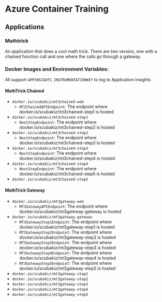 # Azure Container Training

## Applications

### Mathtrick
An application that does a cool math trick. There are two version, one with a chained function call and one where the calls go through a gateway.

### Docker Images and Environment Variables:
All support `APPINSIGHTS_INSTRUMENTATIONKEY` to log to Application Insights
#### MathTrick Chained
- `docker.io/scubakiz/mt3chained-web`
  - `MT3ChainedAPIEndpoint`: The endpoint where docker.io/scubakiz/mt3chained-step1 is hosted
- `docker.io/scubakiz/mt3chained-step1`
  - `NextStepEndpoint`: The endpoint where docker.io/scubakiz/mt3chained-step2 is hosted
- `docker.io/scubakiz/mt3chained-step2`
    - `NextStepEndpoint`: The endpoint where docker.io/scubakiz/mt3chained-step3 is hosted
- `docker.io/scubakiz/mt3chained-step3`
    - `NextStepEndpoint`: The endpoint where docker.io/scubakiz/mt3chained-step4 is hosted
- `docker.io/scubakiz/mt3chained-step4`
    - `NextStepEndpoint`: The endpoint where docker.io/scubakiz/mt3chained-step5 is hosted
- `docker.io/scubakiz/mt3chained-step5`

#### MathTrick Gateway
- `docker.io/scubakiz/mt3gateway-web`
    - `MT3GatewayAPIEndpoint`: The endpoint where docker.io/scubakiz/mt3gateway-gateway is hosted
- `docker.io/scubakiz/mt3gateway-gateway`
    - `MT3GatewayStep1Endpoint`: The endpoint where docker.io/scubakiz/mt3gateway-step1 is hosted
    - `MT3GatewayStep2Endpoint`: The endpoint where docker.io/scubakiz/mt3gateway-step2 is hosted
    - `MT3GatewayStep3Endpoint`: The endpoint where docker.io/scubakiz/mt3gateway-step3 is hosted
    - `MT3GatewayStep4Endpoint`: The endpoint where docker.io/scubakiz/mt3gateway-step4 is hosted
    - `MT3GatewayStep5Endpoint`: The endpoint where docker.io/scubakiz/mt3gateway-step5 is hosted
- `docker.io/scubakiz/mt3gateway-step1`
- `docker.io/scubakiz/mt3gateway-step2`
- `docker.io/scubakiz/mt3gateway-step3`
- `docker.io/scubakiz/mt3gateway-step4`
- `docker.io/scubakiz/mt3gateway-step5`

